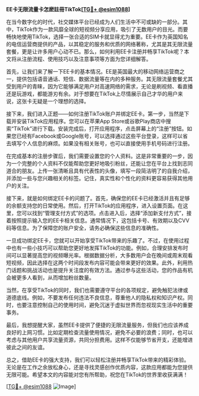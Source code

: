 **EE卡无限流量卡怎麽註冊TikTok[[TG💪+ @esim1088](https://t.me/s/esim1088)]**

在当今数字化的时代，社交媒体平台已经成为人们生活中不可或缺的一部分。其中，TikTok作为一款风靡全球的短视频分享应用，吸引了无数用户的目光。而要畅快地使用TikTok，选择一张合适的SIM卡就显得尤为重要。EE卡作为英国知名的电信运营商提供的产品，以其稳定的服务和优质的网络著称，尤其是其无限流量套餐，更是让许多用户心动不已。那么，如何利用EE卡注册并畅享TikTok呢？本文将从注册流程、使用技巧以及注意事项等方面为您详细解答。

首先，让我们来了解一下EE卡的基本情况。EE是英国最大的移动网络运营商之一，提供包括语音通话、短信、数据流量等在内的多种服务。其无限流量套餐尤其受到用户的青睐，因为它能够满足用户对高速网络的需求，无论是刷视频、看直播还是玩游戏，都能游刃有余。对于想要在TikTok上尽情展示自己才华的用户来说，这张卡无疑是一个理想的选择。

接下来，我们进入正题——如何注册TikTok账户并绑定EE卡。第一步，当然是下载并安装TikTok应用程序。您可以在苹果App Store或谷歌Play商店中搜索“TikTok”进行下载。安装完成后，打开应用程序，点击屏幕上的“注册”按钮。如果您已经有Facebook或Google账号，可以选择通过这些平台登录，这样可以省去填写个人信息的麻烦。如果没有相关账号，也可以直接使用手机号码进行注册。

在完成基本的注册步骤后，我们需要设置您的个人资料。这是非常重要的一步，因为一个完整的个人资料不仅能帮助您更好地吸引粉丝，还能让您在平台上找到志同道合的朋友。上传一张清晰且具有代表性的头像，填写一段简洁明了的自我介绍，并添加一些与您兴趣相关的标签。记住，真实性和个性化的资料更容易获得其他用户的关注。

接下来，就是如何绑定EE卡的问题了。首先，确保您的EE卡已经激活并且有足够的余额支持您的日常使用。然后，打开TikTok的应用程序，进入设置页面。在这里，您可以找到“管理支付方式”的选项。点击进入后，选择“添加新支付方式”，接着按照提示输入您的EE卡相关信息。通常情况下，这包括卡号、有效期以及CVV码等信息。为了保障您的账户安全，请务必确保这些信息的准确性。

一旦成功绑定EE卡，您就可以开始享受TikTok带来的乐趣了。不过，在使用过程中也有一些小技巧可以帮助您更好地发挥TikTok的功能。例如，合理安排发布时间可以显著提高您的视频曝光率。根据数据分析，大多数用户会在晚间或周末观看短视频，因此选择在这两个时间段发布内容可能会带来更好的效果。此外，利用热门话题和挑战活动也是提升关注度的有效方法。通过参与这些活动，您的作品有机会被更多人看到，从而增加粉丝数量。

当然，在享受TikTok的同时，我们也需要遵守平台的各项规定，避免触犯法律或道德底线。例如，不要发布任何违法不良信息，尊重他人的隐私权和知识产权。同时，也要注意控制自己的使用时间，避免沉迷于虚拟世界而忽视现实生活中的重要事务。

最后，我想提醒大家，虽然EE卡提供了便捷的无限流量服务，但我们也应该养成良好的上网习惯。比如定期检查流量使用情况，避免不必要的浪费；同时，也可以考虑与其他用户共享流量资源，共同分担费用。这样不仅能够节省开支，还能增进彼此之间的友谊。

总之，借助EE卡的强大支持，我们可以轻松注册并畅享TikTok带来的精彩体验。无论是在工作之余放松身心，还是寻找灵感创作优质内容，这款应用都能为您提供无限可能。希望本文的内容能对您有所帮助，祝您在TikTok的世界里收获满满！

[[TG💪+ @esim1088](https://t.me/s/esim1088) ![Image](https://i.postimg.cc/4NQfJmqS/Snipaste-2025-05-13-00-14-12.png)]